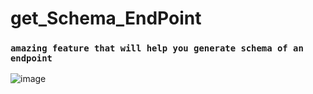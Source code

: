 # get_Schema_EndPoint
### `amazing feature that will help you generate schema of an endpoint`
![image](https://user-images.githubusercontent.com/77829205/124216371-0d96f280-daee-11eb-9ce7-12ed7b86fa11.png)
